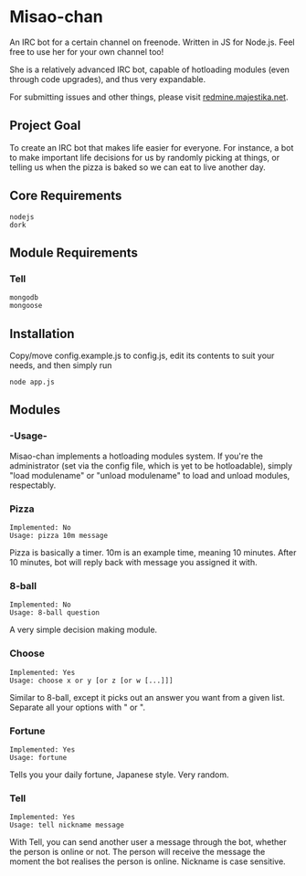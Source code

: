 # Misao-chan

An IRC bot for a certain channel on freenode. Written in JS for Node.js. Feel
free to use her for your own channel too!

She is a relatively advanced IRC bot, capable of hotloading modules (even through
code upgrades), and thus very expandable.

For submitting issues and other things, please visit
[redmine.majestika.net](http://redmine.majestika.net/projects/misao-chan/).

## Project Goal

To create an IRC bot that makes life easier for everyone. For instance, a bot
to make important life decisions for us by randomly picking at things, or
telling us when the pizza is baked so we can eat to live another day.

## Core Requirements

    nodejs
    dork
    
## Module Requirements

### Tell
    mongodb
    mongoose
    
## Installation

Copy/move config.example.js to config.js, edit its contents to suit your needs,
and then simply run

    node app.js

## Modules

### -Usage-

Misao-chan implements a hotloading modules system. If you're the administrator
(set via the config file, which is yet to be hotloadable), simply "load modulename"
or "unload modulename" to load and unload modules, respectably.

### Pizza

    Implemented: No
    Usage: pizza 10m message

Pizza is basically a timer. 10m is an example time, meaning 10 minutes. After 10
minutes, bot will reply back with message you assigned it with.

### 8-ball

    Implemented: No
    Usage: 8-ball question

A very simple decision making module.

### Choose

    Implemented: Yes
    Usage: choose x or y [or z [or w [...]]]

Similar to 8-ball, except it picks out an answer you want from a given list.
Separate all your options with " or ".

### Fortune

    Implemented: Yes
    Usage: fortune

Tells you your daily fortune, Japanese style. Very random.

### Tell

	Implemented: Yes
	Usage: tell nickname message

With Tell, you can send another user a message through the bot, whether the
person is online or not. The person will receive the message the moment the bot
realises the person is online. Nickname is case sensitive.
